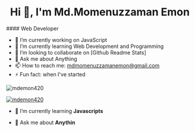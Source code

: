 

<h1 align="center">Hi 👋, I'm Md.Momenuzzaman Emon</h1>
#### Web Developer

- 🔭 I’m currently working on JavaScript 
- 🌱 I’m currently learning Web Development and Programming 
- 👯 I’m looking to collaborate on [Github Readme Stats] 
- 💬 Ask me about Anything 
- 📫 How to reach me: mdmomenuzzamanemon@gmail.com 
- ⚡ Fun fact: when I've started 


<p align="left"> <img src="https://komarev.com/ghpvc/?username=mdemon420&label=Profile%20views&color=0e75b6&style=flat" alt="mdemon420" /> </p>

<p align="left"> <a href="https://github.com/ryo-ma/github-profile-trophy"><img src="https://github-profile-trophy.vercel.app/?username=mdemon420" alt="mdemon420" /></a> </p>

- 🌱 I’m currently learning **Javascripts**

- 💬 Ask me about **Anythin**

